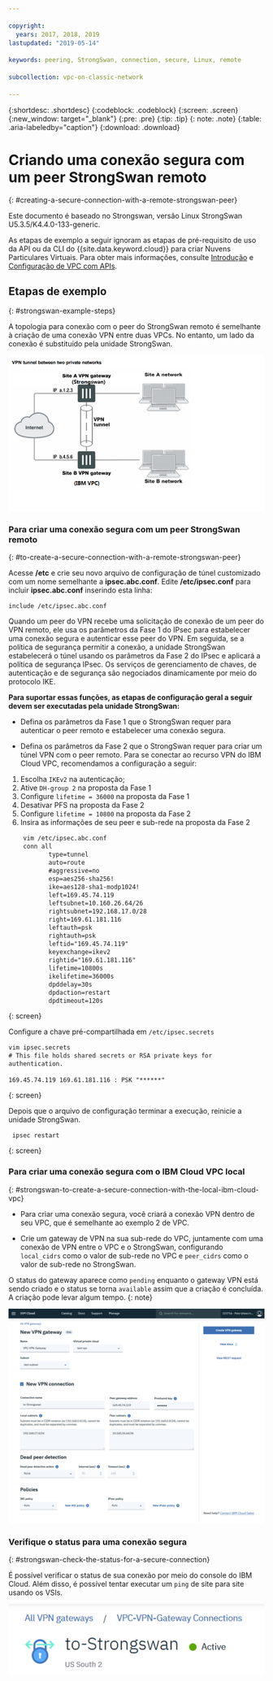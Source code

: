 ```yaml
---

copyright:
  years: 2017, 2018, 2019
lastupdated: "2019-05-14"

keywords: peering, StrongSwan, connection, secure, Linux, remote

subcollection: vpc-on-classic-network

---
```


{:shortdesc: .shortdesc}
{:codeblock: .codeblock}
{:screen: .screen}
{:new_window: target="_blank"}
{:pre: .pre}
{:tip: .tip}
{: note: .note}
{:table: .aria-labeledby="caption"}
{:download: .download}


# Criando uma conexão segura com um peer StrongSwan remoto
{: #creating-a-secure-connection-with-a-remote-strongswan-peer}

Este documento é baseado no Strongswan, versão Linux StrongSwan U5.3.5/K4.4.0-133-generic.

As etapas de exemplo a seguir ignoram as etapas de pré-requisito de uso da API ou da CLI do {{site.data.keyword.cloud}} para criar Nuvens Particulares Virtuais. Para obter mais informações, consulte [Introdução](/docs/vpc-on-classic?topic=vpc-on-classic-getting-started) e [Configuração de VPC com APIs](/docs/vpc-on-classic?topic=vpc-on-classic-creating-a-vpc-using-the-rest-apis).

## Etapas de exemplo
{: #strongswan-example-steps}

A topologia para conexão com o peer do StrongSwan remoto é semelhante à criação de uma conexão VPN entre duas VPCs. No entanto, um lado da conexão é substituído pela unidade StrongSwan.

![inserir descrição de imagem aqui](./images/vpc-vpn-sw-figure.png)

### Para criar uma conexão segura com um peer StrongSwan remoto
{: #to-create-a-secure-connection-with-a-remote-strongswan-peer}

Acesse **/etc** e crie seu novo arquivo de configuração de túnel customizado com um nome semelhante a **ipsec.abc.conf**. Edite **/etc/ipsec.conf** para incluir **ipsec.abc.conf** inserindo esta linha:

    include /etc/ipsec.abc.conf

Quando um peer do VPN recebe uma solicitação de conexão de um peer do VPN remoto, ele usa os parâmetros da Fase 1 do IPsec para estabelecer uma conexão segura e autenticar esse peer do VPN. Em seguida, se a política de segurança permitir a conexão, a unidade StrongSwan estabelecerá o túnel usando os parâmetros da Fase 2 do IPsec e aplicará a política de segurança IPsec. Os serviços de gerenciamento de chaves, de autenticação e de segurança são negociados dinamicamente por meio do protocolo IKE.

**Para suportar essas funções, as etapas de configuração geral a seguir devem ser executadas pela unidade StrongSwan:**

* Defina os parâmetros da Fase 1 que o StrongSwan requer para autenticar o peer remoto e estabelecer uma conexão segura.

* Defina os parâmetros da Fase 2 que o StrongSwan requer para criar um túnel VPN com o peer remoto.
Para se conectar ao recurso VPN do IBM Cloud VPC, recomendamos a configuração a seguir:

1. Escolha `IKEv2` na autenticação;
2. Ative `DH-group 2` na proposta da Fase 1
3. Configure `lifetime = 36000` na proposta da Fase 1
4. Desativar PFS na proposta da Fase 2
5. Configure `lifetime = 10800` na proposta da Fase 2
6. Insira as informações de seu peer e sub-rede na proposta da Fase 2

```
    vim /etc/ipsec.abc.conf
    conn all
           type=tunnel
           auto=route
           #aggressive=no
           esp=aes256-sha256!
           ike=aes128-sha1-modp1024!
           left=169.45.74.119
           leftsubnet=10.160.26.64/26
           rightsubnet=192.168.17.0/28
           right=169.61.181.116
           leftauth=psk
           rightauth=psk
           leftid="169.45.74.119"
           keyexchange=ikev2
           rightid="169.61.181.116"
           lifetime=10800s
           ikelifetime=36000s
           dpddelay=30s
           dpdaction=restart
           dpdtimeout=120s
```
{: screen}

Configure a chave pré-compartilhada em `/etc/ipsec.secrets`

```
vim ipsec.secrets
# This file holds shared secrets or RSA private keys for authentication.

169.45.74.119 169.61.181.116 : PSK "******"

```
{: screen}

Depois que o arquivo de configuração terminar a execução, reinicie a unidade StrongSwan.

```
 ipsec restart
```
{: screen}

### Para criar uma conexão segura com o IBM Cloud VPC local
{: #strongswan-to-create-a-secure-connection-with-the-local-ibm-cloud-vpc}

* Para criar uma conexão segura, você criará a conexão VPN dentro de seu VPC, que é semelhante ao exemplo 2 de VPC.

* Crie um gateway de VPN na sua sub-rede do VPC, juntamente com uma conexão de VPN entre o VPC e o StrongSwan, configurando `local_cidrs` como o valor de sub-rede no VPC e `peer_cidrs` como o valor de sub-rede no StrongSwan.

O status do gateway aparece como `pending` enquanto o gateway VPN está sendo criado e o status se torna `available` assim que a criação é concluída. A criação pode levar algum tempo.
{: note}

![vpc-vpn-sw-connection](./images/vpc-vpn-sw-connection.png)

### Verifique o status para uma conexão segura
{: #strongswan-check-the-status-for-a-secure-connection}

É possível verificar o status de sua conexão por meio do console do IBM Cloud. Além disso, é possível tentar executar um `ping` de site para site usando os VSIs.

![vpc-vpn-sw-status.png](./images/vpc-vpn-sw-status.png)
